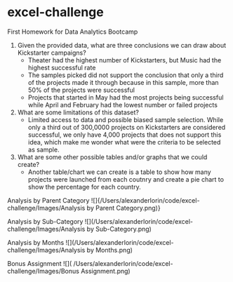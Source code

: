 # excel-challenge
First Homework for Data Analytics Bootcamp
1. Given the provided data, what are three conclusions we can draw about Kickstarter campaigns?
    - Theater had the highest number of Kickstarters, but Music had the highest successful rate
    - The samples picked did not support the conclusion that only a third of the projects made it through because in this sample, more than 50% of the projects were successful
    - Projects that started in May had the most projects being successful while April and February had the lowest number or failed projects
2. What are some limitations of this dataset?
    - Limited access to data and possible biased sample selection. While only a third out of 300,0000 projects on Kickstarters are considered successful, we only have 4,000 projects that does not support this idea, which make me wonder what were the criteria to be selected as sample.
3. What are some other possible tables and/or graphs that we could create?
    - Another table/chart we can create is a table to show how many projects were launched from each coutnry and create a pie chart to show the percentage for each country.

Analysis by Parent Category
![]{/Users/alexanderlorin/code/excel-challenge/Images/Analysis by Parent Category.png)}

Analysis by Sub-Category
![](/Users/alexanderlorin/code/excel-challenge/Images/Analysis by Sub-Category.png)

Analysis by Months
![](/Users/alexanderlorin/code/excel-challenge/Images/Analysis by Months.png)

Bonus Assignment
![]( /Users/alexanderlorin/code/excel-challenge/Images/Bonus Assignment.png)


